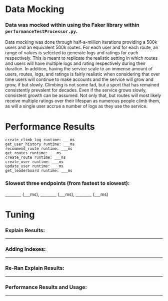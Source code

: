 # Data Mocking
### Data was mocked within using the Faker library within `performanceTestProcessor.py`.

Data mocking was done through half-a-million iterations providing a 500k users and an equivalent 500k routes. For each user and for each route, an range of values is selected to generate logs and ratings for each respectively. This is meant to replicate the realistic setting in which routes and users will have multiple logs and rating respectively during their duration. In addition, having the service scale to an immense amount of users, routes, logs, and ratings is fairly realistic when considering that over time users will continue to make accounts and the service will grow and grow, if but slowly. Climbing is not some fad, but a sport that has remained consistently prevalent for decades. Even if the service grows slowly, consistent growth can be assumed. Not only that, but routes will most likely receive multiple ratings over their lifespan as numerous people climb them, as will a single user accrue a number of logs as they use the service.

# Performance Results
    create_climb_log runtime: ___ms
    get_user_history runtime: ___ms
    recommend_route runtime: ___ms
    get_routes runtime: ___ms
    create_route runtime: ___ms
    create_user runtime: ___ms
    update_user runtime: ___ms
    get_leaderboard runtime: ___ms

### Slowest three endpoints (from fastest to slowest): 
________ (___ms), ________ (___ms), ________ (___ms)

# Tuning
### Explain Results:
________

### Adding Indexes:
________

### Re-Ran Explain Results:
________

### Performance Results and Usage:
________
